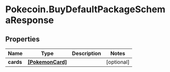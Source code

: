# Pokecoin.BuyDefaultPackageSchemaResponse

## Properties

Name | Type | Description | Notes
------------ | ------------- | ------------- | -------------
**cards** | [**[PokemonCard]**](PokemonCard.md) |  | [optional] 



